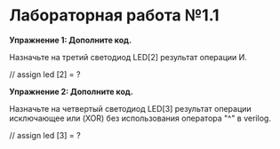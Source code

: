 # Лабораторная работа №1.1

**Упражнение 1: Дополните код.**

Назначьте на третий светодиод LED[2] результат операции И.

// assign led [2] = ?

**Упражнение 2: Дополните код.**

Назначьте на четвертый светодиод LED[3] результат операции исключающее или (XOR) без использования оператора "^" в verilog.

// assign led [3] = ?